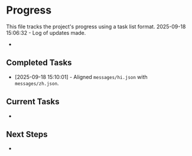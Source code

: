 # Progress

This file tracks the project's progress using a task list format.
2025-09-18 15:06:32 - Log of updates made.

*

## Completed Tasks

*   [2025-09-18 15:10:01] - Aligned `messages/hi.json` with `messages/zh.json`.

## Current Tasks

*   

## Next Steps

*